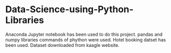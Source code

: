 # Data-Science-using-Python-Libraries
Anaconda Jupyter notebook has been used to do this project.
pandas and numpy libraries commands of phython were used.
Hotel booking datset has been used.
Dataset downloaded from kaagle website.
